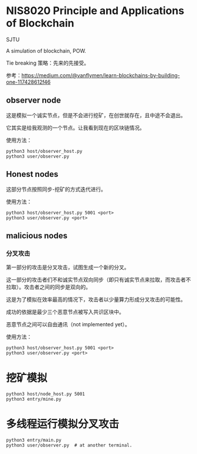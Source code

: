 # NIS8020 Principle and Applications of Blockchain

SJTU

A simulation of blockchain, POW.

Tie breaking 策略：先来的先接受。

参考：https://medium.com/@vanflymen/learn-blockchains-by-building-one-117428612f46

## observer node

这是模拟一个诚实节点，但是不会进行挖矿，在创世就存在，且中途不会退出。

它其实是给我观测的一个节点。让我看到现在的区块链情况。

使用方法：

    python3 host/observer_host.py
    python3 user/observer.py

## Honest nodes

这部分节点按照同步-挖矿的方式迭代进行。

使用方法：

    python3 host/observer_host.py 5001 <port>
    python3 user/observer.py <port>


## malicious nodes

### 分叉攻击

第一部分的攻击是分叉攻击，试图生成一个新的分叉。

这一部分的攻击者们不和诚实节点双向同步（即只有诚实节点来拉取，而攻击者不拉取）。攻击者之间的同步是双向的。

这是为了模拟在效率最高的情况下，攻击者以少量算力形成分叉攻击的可能性。

成功的依据是最少三个恶意节点被写入共识区块中。

恶意节点之间可以自由通讯（not implemented yet）。

使用方法：

    python3 host/observer_host.py 5001 <port>
    python3 user/observer.py <port>

# 挖矿模拟

    python3 host/node_host.py 5001
    python3 entry/mine.py 

# 多线程运行模拟分叉攻击

    python3 entry/main.py
    python3 user/observer.py  # at another terminal.


